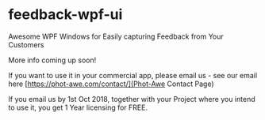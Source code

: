 # feedback-wpf-ui
Awesome WPF Windows for Easily capturing Feedback from Your Customers

More info coming up soon!

If you want to use it in your commercial app, please email us - see our email here [https://phot-awe.com/contact/](Phot-Awe Contact Page)

If you email us by 1st Oct 2018, together with your Project where you intend to use it, you get 1 Year licensing for FREE.

